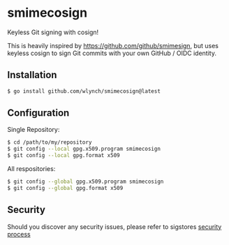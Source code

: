 # smimecosign

Keyless Git signing with cosign!

This is heavily inspired by <https://github.com/github/smimesign>, but uses
keyless cosign to sign Git commits with your own GitHub / OIDC identity.

## Installation

```sh
$ go install github.com/wlynch/smimecosign@latest
```

## Configuration

Single Repository:

```sh
$ cd /path/to/my/repository
$ git config --local gpg.x509.program smimecosign
$ git config --local gpg.format x509
```

All respositories:

```sh
$ git config --global gpg.x509.program smimecosign
$ git config --global gpg.format x509
```

## Security

Should you discover any security issues, please refer to sigstores [security
process](https://github.com/sigstore/community/blob/main/SECURITY.md)
